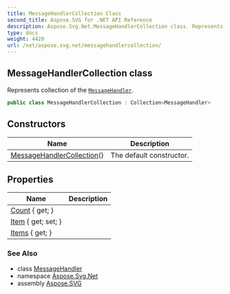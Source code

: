 ```yaml
---
title: MessageHandlerCollection Class
second_title: Aspose.SVG for .NET API Reference
description: Aspose.Svg.Net.MessageHandlerCollection class. Represents collection of the MessageHandler
type: docs
weight: 4420
url: /net/aspose.svg.net/messagehandlercollection/
---
```

## MessageHandlerCollection class

Represents collection of the [`MessageHandler`](../messagehandler/).

```csharp
public class MessageHandlerCollection : Collection<MessageHandler>
```

## Constructors

| Name | Description |
| --- | --- |
| [MessageHandlerCollection](messagehandlercollection/)() | The default constructor. |

## Properties

| Name | Description |
| --- | --- |
| [Count](../../system.collections.objectmodel/collection-1/count/) { get; } |  |
| [Item](../../system.collections.objectmodel/collection-1/item/) { get; set; } |  |
| [Items](../../system.collections.objectmodel/collection-1/items/) { get; } |  |

### See Also

* class [MessageHandler](../messagehandler/)
* namespace [Aspose.Svg.Net](../../aspose.svg.net/)
* assembly [Aspose.SVG](../../)
